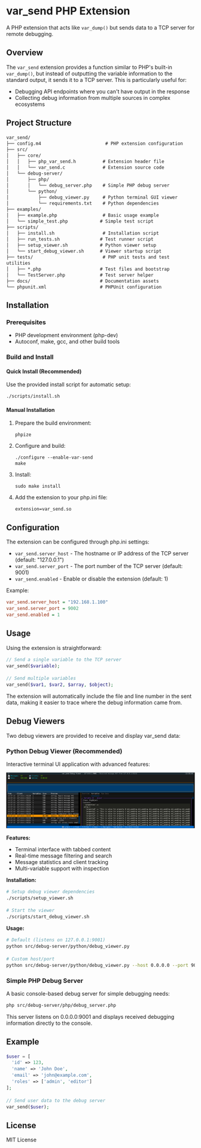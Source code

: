 # var_send PHP Extension

A PHP extension that acts like `var_dump()` but sends data to a TCP server for remote debugging.

## Overview

The `var_send` extension provides a function similar to PHP's built-in `var_dump()`, but instead of outputting the variable information to the standard output, it sends it to a TCP server. This is particularly useful for:

- Debugging API endpoints where you can't have output in the response
- Collecting debug information from multiple sources in complex ecosystems

## Project Structure

```
var_send/
├── config.m4                        # PHP extension configuration
├── src/
│   ├── core/
│   │   ├── php_var_send.h          # Extension header file
│   │   └── var_send.c              # Extension source code
│   └── debug-server/
│       ├── php/
│       │   └── debug_server.php    # Simple PHP debug server
│       └── python/
│           ├── debug_viewer.py     # Python terminal GUI viewer
│           └── requirements.txt    # Python dependencies
├── examples/
│   ├── example.php                 # Basic usage example
│   └── simple_test.php            # Simple test script
├── scripts/
│   ├── install.sh                  # Installation script
│   ├── run_tests.sh               # Test runner script
│   ├── setup_viewer.sh            # Python viewer setup
│   └── start_debug_viewer.sh      # Viewer startup script
├── tests/                          # PHP unit tests and test utilities
│   ├── *.php                      # Test files and bootstrap
│   └── TestServer.php             # Test server helper
├── docs/                          # Documentation assets
└── phpunit.xml                    # PHPUnit configuration
```

## Installation

### Prerequisites

- PHP development environment (php-dev)
- Autoconf, make, gcc, and other build tools

### Build and Install

#### Quick Install (Recommended)

Use the provided install script for automatic setup:
```bash
./scripts/install.sh
```

#### Manual Installation

1. Prepare the build environment:
   ```
   phpize
   ```

2. Configure and build:
   ```
   ./configure --enable-var-send
   make
   ```

3. Install:
   ```
   sudo make install
   ```

4. Add the extension to your php.ini file:
   ```
   extension=var_send.so
   ```

## Configuration

The extension can be configured through php.ini settings:

- `var_send.server_host` - The hostname or IP address of the TCP server (default: "127.0.0.1")
- `var_send.server_port` - The port number of the TCP server (default: 9001)
- `var_send.enabled` - Enable or disable the extension (default: 1)

Example:
```ini
var_send.server_host = "192.168.1.100"
var_send.server_port = 9002
var_send.enabled = 1
```

## Usage

Using the extension is straightforward:

```php
// Send a single variable to the TCP server
var_send($variable);

// Send multiple variables
var_send($var1, $var2, $array, $object);
```

The extension will automatically include the file and line number in the sent data, making it easier to trace where the debug information came from.

## Debug Viewers

Two debug viewers are provided to receive and display var_send data:

### Python Debug Viewer (Recommended)

Interactive terminal UI application with advanced features:

![Python Debug Viewer](docs/panel_preview.png)

**Features:**
- Terminal interface with tabbed content
- Real-time message filtering and search
- Message statistics and client tracking
- Multi-variable support with inspection

**Installation:**
```bash
# Setup debug viewer dependencies
./scripts/setup_viewer.sh

# Start the viewer
./scripts/start_debug_viewer.sh
```

**Usage:**
```bash
# Default (listens on 127.0.0.1:9001)
python src/debug-server/python/debug_viewer.py

# Custom host/port
python src/debug-server/python/debug_viewer.py --host 0.0.0.0 --port 9002
```

### Simple PHP Debug Server

A basic console-based debug server for simple debugging needs:

```bash
php src/debug-server/php/debug_server.php
```

This server listens on 0.0.0.0:9001 and displays received debugging information directly to the console.

## Example

```php
$user = [
  'id' => 123,
  'name' => 'John Doe',
  'email' => 'john@example.com',
  'roles' => ['admin', 'editor']
];

// Send user data to the debug server
var_send($user);

```

## License

MIT License
